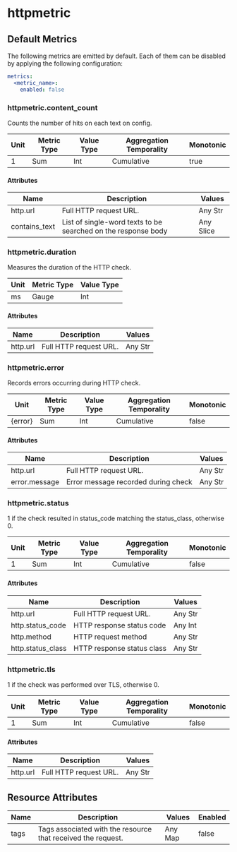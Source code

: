 [comment]: <> (Code generated by mdatagen. DO NOT EDIT.)

# httpmetric

## Default Metrics

The following metrics are emitted by default. Each of them can be disabled by applying the following configuration:

```yaml
metrics:
  <metric_name>:
    enabled: false
```

### httpmetric.content_count

Counts the number of hits on each text on config.

| Unit | Metric Type | Value Type | Aggregation Temporality | Monotonic |
| ---- | ----------- | ---------- | ----------------------- | --------- |
| 1 | Sum | Int | Cumulative | true |

#### Attributes

| Name | Description | Values |
| ---- | ----------- | ------ |
| http.url | Full HTTP request URL. | Any Str |
| contains_text | List of single-word texts to be searched on the response body | Any Slice |

### httpmetric.duration

Measures the duration of the HTTP check.

| Unit | Metric Type | Value Type |
| ---- | ----------- | ---------- |
| ms | Gauge | Int |

#### Attributes

| Name | Description | Values |
| ---- | ----------- | ------ |
| http.url | Full HTTP request URL. | Any Str |

### httpmetric.error

Records errors occurring during HTTP check.

| Unit | Metric Type | Value Type | Aggregation Temporality | Monotonic |
| ---- | ----------- | ---------- | ----------------------- | --------- |
| {error} | Sum | Int | Cumulative | false |

#### Attributes

| Name | Description | Values |
| ---- | ----------- | ------ |
| http.url | Full HTTP request URL. | Any Str |
| error.message | Error message recorded during check | Any Str |

### httpmetric.status

1 if the check resulted in status_code matching the status_class, otherwise 0.

| Unit | Metric Type | Value Type | Aggregation Temporality | Monotonic |
| ---- | ----------- | ---------- | ----------------------- | --------- |
| 1 | Sum | Int | Cumulative | false |

#### Attributes

| Name | Description | Values |
| ---- | ----------- | ------ |
| http.url | Full HTTP request URL. | Any Str |
| http.status_code | HTTP response status code | Any Int |
| http.method | HTTP request method | Any Str |
| http.status_class | HTTP response status class | Any Str |

### httpmetric.tls

1 if the check was performed over TLS, otherwise 0.

| Unit | Metric Type | Value Type | Aggregation Temporality | Monotonic |
| ---- | ----------- | ---------- | ----------------------- | --------- |
| 1 | Sum | Int | Cumulative | false |

#### Attributes

| Name | Description | Values |
| ---- | ----------- | ------ |
| http.url | Full HTTP request URL. | Any Str |

## Resource Attributes

| Name | Description | Values | Enabled |
| ---- | ----------- | ------ | ------- |
| tags | Tags associated with the resource that received the request. | Any Map | false |
